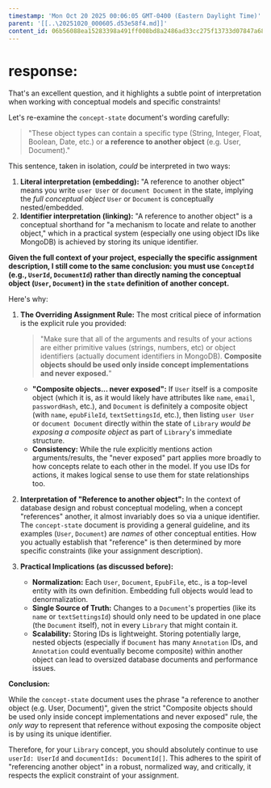 ```yaml
---
timestamp: 'Mon Oct 20 2025 00:06:05 GMT-0400 (Eastern Daylight Time)'
parent: '[[..\20251020_000605.d53e58f4.md]]'
content_id: 06b56088ea15283398a491ff008bd8a2486ad33cc275f13733d07847a682810a
---
```


# response:

That's an excellent question, and it highlights a subtle point of interpretation when working with conceptual models and specific constraints!

Let's re-examine the `concept-state` document's wording carefully:

> "These object types can contain a specific type (String, Integer, Float, Boolean, Date, etc.) or **a reference to another object** (e.g. User, Document)."

This sentence, taken in isolation, *could* be interpreted in two ways:

1. **Literal interpretation (embedding):** "A reference to another object" means you write `user User` or `document Document` in the state, implying the *full conceptual object* `User` or `Document` is conceptually nested/embedded.
2. **Identifier interpretation (linking):** "A reference to another object" is a conceptual shorthand for "a mechanism to locate and relate to another object," which in a practical system (especially one using object IDs like MongoDB) is achieved by storing its unique identifier.

**Given the full context of your project, especially the specific assignment description, I still come to the same conclusion: you must use `ConceptId` (e.g., `UserId`, `DocumentId`) rather than directly naming the conceptual object (`User`, `Document`) in the `state` definition of another concept.**

Here's why:

1. **The Overriding Assignment Rule:** The most critical piece of information is the explicit rule you provided:

   > "Make sure that all of the arguments and results of your actions are either primitive values (strings, numbers, etc) or object identifiers (actually document identifiers in MongoDB). **Composite objects should be used only inside concept implementations and never exposed.**"

   * **"Composite objects... never exposed":** If `User` itself is a composite object (which it is, as it would likely have attributes like `name`, `email`, `passwordHash`, etc.), and `Document` is definitely a composite object (with `name`, `epubFileId`, `textSettingsId`, etc.), then listing `user User` or `document Document` directly within the state of `Library` *would be exposing a composite object* as part of `Library`'s immediate structure.
   * **Consistency:** While the rule explicitly mentions action arguments/results, the "never exposed" part applies more broadly to how concepts relate to each other in the model. If you use IDs for actions, it makes logical sense to use them for state relationships too.

2. **Interpretation of "Reference to another object":** In the context of database design and robust conceptual modeling, when a concept "references" another, it almost invariably does so via a unique identifier. The `concept-state` document is providing a general guideline, and its examples (`User`, `Document`) are *names* of other conceptual entities. How you actually establish that "reference" is then determined by more specific constraints (like your assignment description).

3. **Practical Implications (as discussed before):**
   * **Normalization:** Each `User`, `Document`, `EpubFile`, etc., is a top-level entity with its own definition. Embedding full objects would lead to denormalization.
   * **Single Source of Truth:** Changes to a `Document`'s properties (like its `name` or `textSettingsId`) should only need to be updated in one place (the `Document` itself), not in every `Library` that might contain it.
   * **Scalability:** Storing IDs is lightweight. Storing potentially large, nested objects (especially if `Document` has many `Annotation` IDs, and `Annotation` could eventually become composite) within another object can lead to oversized database documents and performance issues.

**Conclusion:**

While the `concept-state` document uses the phrase "a reference to another object (e.g. User, Document)", given the strict "Composite objects should be used only inside concept implementations and never exposed" rule, the *only way* to represent that reference without exposing the composite object is by using its unique identifier.

Therefore, for your `Library` concept, you should absolutely continue to use `userId: UserId` and `documentIds: DocumentId[]`. This adheres to the spirit of "referencing another object" in a robust, normalized way, and critically, it respects the explicit constraint of your assignment.
